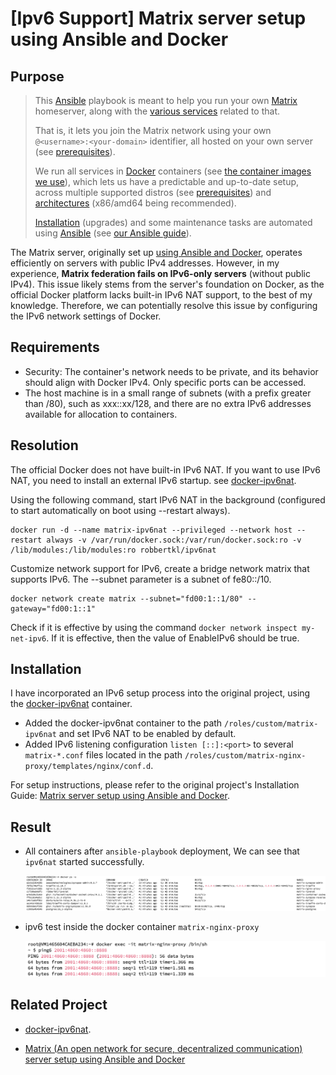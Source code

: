 # [Ipv6 Support] Matrix server setup using Ansible and Docker

## Purpose
> This [Ansible](https://www.ansible.com/) playbook is meant to help you run your own [Matrix](http://matrix.org/) homeserver, along with the [various services](#supported-services) related to that.
> 
> That is, it lets you join the Matrix network using your own `@<username>:<your-domain>` identifier, all hosted on your own server (see [prerequisites](docs/prerequisites.md)).
> 
> We run all services in [Docker](https://www.docker.com/) containers (see [the container images we use](docs/container-images.md)), which lets us have a predictable and up-to-date setup, across multiple supported distros (see [prerequisites](docs/prerequisites.md)) and [architectures](docs/alternative-architectures.md) (x86/amd64 being recommended).
> 
> [Installation](docs/README.md) (upgrades) and some maintenance tasks are automated using [Ansible](https://www.ansible.com/) (see [our Ansible guide](docs/ansible.md)).

The Matrix server, originally set up [using Ansible and Docker](https://github.com/spantaleev/matrix-docker-ansible-deploy), operates efficiently on servers with public IPv4 addresses. However, in my experience, **Matrix federation fails on IPv6-only servers** (without public IPv4). This issue likely stems from the server's foundation on Docker, as the official Docker platform lacks built-in IPv6 NAT support, to the best of my knowledge. Therefore, we can potentially resolve this issue by configuring the IPv6 network settings of Docker.

## Requirements
+ Security: The container's network needs to be private, and its behavior should align with Docker IPv4. Only specific ports can be accessed.
+ The host machine is in a small range of subnets (with a prefix greater than /80), such as xxx::xx/128, and there are no extra IPv6 addresses available for allocation to containers.

## Resolution
The official Docker does not have built-in IPv6 NAT. If you want to use IPv6 NAT, you need to install an external IPv6 startup. see [docker-ipv6nat](https://github.com/robbertkl/docker-ipv6nat).

Using the following command, start IPv6 NAT in the background (configured to start automatically on boot using --restart always).

```
docker run -d --name matrix-ipv6nat --privileged --network host --restart always -v /var/run/docker.sock:/var/run/docker.sock:ro -v /lib/modules:/lib/modules:ro robbertkl/ipv6nat
```

Customize network support for IPv6, create a bridge network matrix that supports IPv6. The --subnet parameter is a subnet of fe80::/10.
```
docker network create matrix --subnet="fd00:1::1/80" --gateway="fd00:1::1"
```
Check if it is effective by using the command `docker network inspect my-net-ipv6`. If it is effective, then the value of EnableIPv6 should be true.

## Installation
I have incorporated an IPv6 setup process into the original project, using the [docker-ipv6nat](https://github.com/robbertkl/docker-ipv6nat) container.

+ Added the docker-ipv6nat container to the path `/roles/custom/matrix-ipv6nat` and set IPv6 NAT to be enabled by default.
+ Added IPv6 listening configuration `listen [::]:<port>` to several `matrix-*.conf` files located in the path `/roles/custom/matrix-nginx-proxy/templates/nginx/conf.d`.

For setup instructions, please refer to the original project's Installation Guide: [Matrix server setup using Ansible and Docker](https://github.com/spantaleev/matrix-docker-ansible-deploy).

## Result

+ All containers after `ansible-playbook` deployment,  We can see that `ipv6nat` started successfully.

  ![ps -a](https://github.com/ly1998117/matrix-docker-ansible-deploy-ipv6/blob/main/images/ps%20-a.png)

+ ipv6 test inside the docker container `matrix-nginx-proxy`

  ![ping6 in docker container](https://github.com/ly1998117/matrix-docker-ansible-deploy-ipv6/blob/main/images/ping6%20in%20docker%20container.png)

## Related Project

+ [docker-ipv6nat](https://github.com/robbertkl/docker-ipv6nat). 

+ [Matrix (An open network for secure, decentralized communication) server setup using Ansible and Docker](https://github.com/spantaleev/matrix-docker-ansible-deploy)
